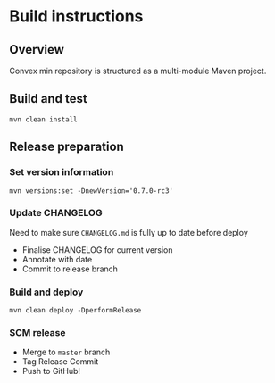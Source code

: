 # Build instructions

## Overview

Convex min repository is structured as a multi-module Maven project.

## Build and test

```
mvn clean install
```

## Release preparation

### Set version information

```
mvn versions:set -DnewVersion='0.7.0-rc3'
```

### Update CHANGELOG

Need to make sure `CHANGELOG.md` is fully up to date before deploy

- Finalise CHANGELOG for current version
- Annotate with date
- Commit to release branch

### Build and deploy

```
mvn clean deploy -DperformRelease
```

### SCM release

- Merge to `master` branch
- Tag Release Commit
- Push to GitHub!
